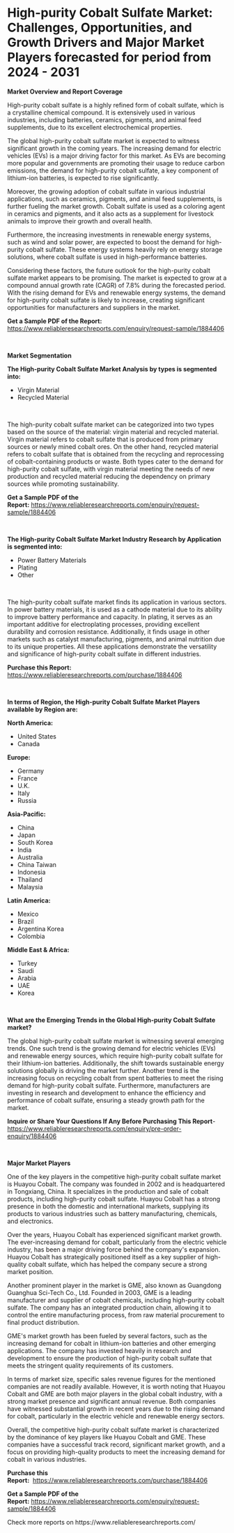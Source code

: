 <p><h1>High-purity Cobalt Sulfate Market: Challenges, Opportunities, and Growth Drivers and Major Market Players forecasted for period from 2024 - 2031</h1></p><p><strong>Market Overview and Report Coverage</strong></p>
<p><p>High-purity cobalt sulfate is a highly refined form of cobalt sulfate, which is a crystalline chemical compound. It is extensively used in various industries, including batteries, ceramics, pigments, and animal feed supplements, due to its excellent electrochemical properties.</p><p>The global high-purity cobalt sulfate market is expected to witness significant growth in the coming years. The increasing demand for electric vehicles (EVs) is a major driving factor for this market. As EVs are becoming more popular and governments are promoting their usage to reduce carbon emissions, the demand for high-purity cobalt sulfate, a key component of lithium-ion batteries, is expected to rise significantly.</p><p>Moreover, the growing adoption of cobalt sulfate in various industrial applications, such as ceramics, pigments, and animal feed supplements, is further fueling the market growth. Cobalt sulfate is used as a coloring agent in ceramics and pigments, and it also acts as a supplement for livestock animals to improve their growth and overall health.</p><p>Furthermore, the increasing investments in renewable energy systems, such as wind and solar power, are expected to boost the demand for high-purity cobalt sulfate. These energy systems heavily rely on energy storage solutions, where cobalt sulfate is used in high-performance batteries.</p><p>Considering these factors, the future outlook for the high-purity cobalt sulfate market appears to be promising. The market is expected to grow at a compound annual growth rate (CAGR) of 7.8% during the forecasted period. With the rising demand for EVs and renewable energy systems, the demand for high-purity cobalt sulfate is likely to increase, creating significant opportunities for manufacturers and suppliers in the market.</p></p>
<p><strong>Get a Sample PDF of the Report:</strong> <a href="https://www.reliableresearchreports.com/enquiry/request-sample/1884406">https://www.reliableresearchreports.com/enquiry/request-sample/1884406</a></p>
<p>&nbsp;</p>
<p><strong>Market Segmentation</strong></p>
<p><strong>The High-purity Cobalt Sulfate Market Analysis by types is segmented into:</strong></p>
<p><ul><li>Virgin Material</li><li>Recycled Material</li></ul></p>
<p>&nbsp;</p>
<p><p>The high-purity cobalt sulfate market can be categorized into two types based on the source of the material: virgin material and recycled material. Virgin material refers to cobalt sulfate that is produced from primary sources or newly mined cobalt ores. On the other hand, recycled material refers to cobalt sulfate that is obtained from the recycling and reprocessing of cobalt-containing products or waste. Both types cater to the demand for high-purity cobalt sulfate, with virgin material meeting the needs of new production and recycled material reducing the dependency on primary sources while promoting sustainability.</p></p>
<p><strong>Get a Sample PDF of the Report:</strong>&nbsp;<a href="https://www.reliableresearchreports.com/enquiry/request-sample/1884406">https://www.reliableresearchreports.com/enquiry/request-sample/1884406</a></p>
<p>&nbsp;</p>
<p><strong>The High-purity Cobalt Sulfate Market Industry Research by Application is segmented into:</strong></p>
<p><ul><li>Power Battery Materials</li><li>Plating</li><li>Other</li></ul></p>
<p>&nbsp;</p>
<p><p>The high-purity cobalt sulfate market finds its application in various sectors. In power battery materials, it is used as a cathode material due to its ability to improve battery performance and capacity. In plating, it serves as an important additive for electroplating processes, providing excellent durability and corrosion resistance. Additionally, it finds usage in other markets such as catalyst manufacturing, pigments, and animal nutrition due to its unique properties. All these applications demonstrate the versatility and significance of high-purity cobalt sulfate in different industries.</p></p>
<p><strong>Purchase this Report:</strong>&nbsp; <a href="https://www.reliableresearchreports.com/purchase/1884406">https://www.reliableresearchreports.com/purchase/1884406</a></p>
<p>&nbsp;</p>
<p><strong>In terms of Region, the High-purity Cobalt Sulfate Market Players available by Region are:</strong></p>
<p>
    <p> <strong> North America: </strong>
        <ul>
            <li>United States</li>
            <li>Canada</li>
        </ul>
        </p> 
    <p> <strong> Europe: </strong>
        <ul>
            <li>Germany</li>
            <li>France</li>
            <li>U.K.</li>
            <li>Italy</li>
            <li>Russia</li>
        </ul>
        </p> 
    <p> <strong> Asia-Pacific: </strong>
        <ul>
            <li>China</li>
            <li>Japan</li>
            <li>South Korea</li>
            <li>India</li>
            <li>Australia</li>
            <li>China Taiwan</li>
            <li>Indonesia</li>
            <li>Thailand</li>
            <li>Malaysia</li>
        </ul>
        </p> 
    <p> <strong> Latin America: </strong>
        <ul>
            <li>Mexico</li>
            <li>Brazil</li>
            <li>Argentina Korea</li>
            <li>Colombia</li>
        </ul>
        </p> 
    <p> <strong> Middle East & Africa: </strong>
        <ul>
            <li>Turkey</li>
            <li>Saudi</li>
            <li>Arabia</li>
            <li>UAE</li>
            <li>Korea</li>
        </ul>
    </p>
    </p>
<p>&nbsp;</p>
<p><strong>What are the Emerging Trends in the Global High-purity Cobalt Sulfate market?</strong></p>
<p><p>The global high-purity cobalt sulfate market is witnessing several emerging trends. One such trend is the growing demand for electric vehicles (EVs) and renewable energy sources, which require high-purity cobalt sulfate for their lithium-ion batteries. Additionally, the shift towards sustainable energy solutions globally is driving the market further. Another trend is the increasing focus on recycling cobalt from spent batteries to meet the rising demand for high-purity cobalt sulfate. Furthermore, manufacturers are investing in research and development to enhance the efficiency and performance of cobalt sulfate, ensuring a steady growth path for the market.</p></p>
<p><strong>Inquire or Share Your Questions If Any Before Purchasing This Report</strong>- <a href="https://www.reliableresearchreports.com/enquiry/pre-order-enquiry/1884406">https://www.reliableresearchreports.com/enquiry/pre-order-enquiry/1884406</a></p>
<p>&nbsp;</p>
<p><strong>Major Market Players</strong></p>
<p><p>One of the key players in the competitive high-purity cobalt sulfate market is Huayou Cobalt. The company was founded in 2002 and is headquartered in Tongxiang, China. It specializes in the production and sale of cobalt products, including high-purity cobalt sulfate. Huayou Cobalt has a strong presence in both the domestic and international markets, supplying its products to various industries such as battery manufacturing, chemicals, and electronics.</p><p>Over the years, Huayou Cobalt has experienced significant market growth. The ever-increasing demand for cobalt, particularly from the electric vehicle industry, has been a major driving force behind the company's expansion. Huayou Cobalt has strategically positioned itself as a key supplier of high-quality cobalt sulfate, which has helped the company secure a strong market position.</p><p>Another prominent player in the market is GME, also known as Guangdong Guanghua Sci-Tech Co., Ltd. Founded in 2003, GME is a leading manufacturer and supplier of cobalt chemicals, including high-purity cobalt sulfate. The company has an integrated production chain, allowing it to control the entire manufacturing process, from raw material procurement to final product distribution.</p><p>GME's market growth has been fueled by several factors, such as the increasing demand for cobalt in lithium-ion batteries and other emerging applications. The company has invested heavily in research and development to ensure the production of high-purity cobalt sulfate that meets the stringent quality requirements of its customers.</p><p>In terms of market size, specific sales revenue figures for the mentioned companies are not readily available. However, it is worth noting that Huayou Cobalt and GME are both major players in the global cobalt industry, with a strong market presence and significant annual revenue. Both companies have witnessed substantial growth in recent years due to the rising demand for cobalt, particularly in the electric vehicle and renewable energy sectors.</p><p>Overall, the competitive high-purity cobalt sulfate market is characterized by the dominance of key players like Huayou Cobalt and GME. These companies have a successful track record, significant market growth, and a focus on providing high-quality products to meet the increasing demand for cobalt in various industries.</p></p>
<p><strong>Purchase this Report:</strong>&nbsp;&nbsp;<a href="https://www.reliableresearchreports.com/purchase/1884406">https://www.reliableresearchreports.com/purchase/1884406</a></p>
<p></p>
<p><strong>Get a Sample PDF of the Report:</strong>&nbsp;<a href="https://www.reliableresearchreports.com/enquiry/request-sample/1884406">https://www.reliableresearchreports.com/enquiry/request-sample/1884406</a></p>
<p>Check more reports on https://www.reliableresearchreports.com/</p>
